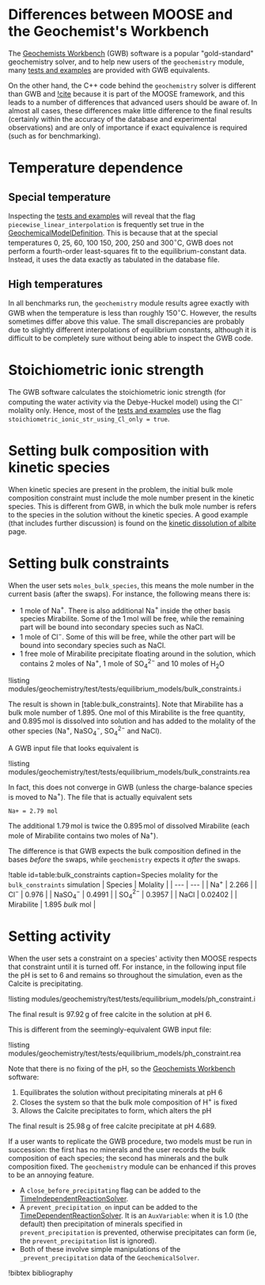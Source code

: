 # Differences between MOOSE and the Geochemist's Workbench

The [Geochemists Workbench](https://www.gwb.com/) (GWB) software is a popular "gold-standard" geochemistry solver, and to help new users of the `geochemistry` module, many [tests and examples](geochemistry/tests_and_examples/index.md) are provided with GWB equivalents.

On the other hand, the C++ code behind the `geochemistry` solver is different than GWB and [!cite](bethke_2007) because it is part of the MOOSE framework, and this leads to a number of differences that advanced users should be aware of.  In almost all cases, these differences make little difference to the final results (certainly within the accuracy of the database and experimental observations) and are only of importance if exact equivalence is required (such as for benchmarking).

# Temperature dependence

## Special temperature

Inspecting the [tests and examples](geochemistry/tests_and_examples/index.md) will reveal that the flag `piecewise_linear_interpolation` is frequently set true in the [GeochemicalModelDefinition](GeochemicalModelDefinition.md).  This is because that at the special temperatures 0, 25, 60, 100 150, 200, 250 and 300$^{\circ}$C, GWB does not perform a fourth-order least-squares fit to the equilibrium-constant data.  Instead, it uses the data exactly as tabulated in the database file.

## High temperatures

In all benchmarks run, the `geochemistry` module results agree exactly with GWB when the temperature is less than roughly 150$^{\circ}$C.  However, the results sometimes differ above this value.  The small discrepancies are probably due to slightly different interpolations of equilibrium constants, although it is difficult to be completely sure without being able to inspect the GWB code.


# Stoichiometric ionic strength

The GWB software calculates the stoichiometric ionic strength (for computing the water activity via the Debye-Huckel model) using the Cl$^{-}$ molality only.  Hence, most of the [tests and examples](geochemistry/tests_and_examples/index.md) use the flag `stoichiometric_ionic_str_using_Cl_only = true`.


# Setting bulk composition with kinetic species

When kinetic species are present in the problem, the initial bulk mole composition constraint must include the mole number present in the kinetic species.  This is different from GWB, in which the bulk mole number is refers to the species in the solution without the kinetic species.  A good example (that includes further discussion) is found on the [kinetic dissolution of albite](kinetic_albite.md) page.


# Setting bulk constraints

When the user sets `moles_bulk_species`, this means the mole number in the current basis (after the swaps).  For instance, the following means there is:

- 1 mole of Na$^{+}$.  There is also additional Na$^{+}$ inside the other basis species Mirabilite.  Some of the 1$\,$mol will be free, while the remaining part will be bound into secondary species such as NaCl.
- 1 mole of Cl$^{-}$.  Some of this will be free, while the other part will be bound into secondary species such as NaCl.
- 1 free mole of Mirabilite precipitate floating around in the solution, which contains 2 moles of Na$^{+}$, 1 mole of SO$_{4}^{2-}$ and 10 moles of H$_{2}$O

!listing modules/geochemistry/test/tests/equilibrium_models/bulk_constraints.i

The result is shown in [table:bulk_constraints].  Note that Mirabilite has a bulk mole number of 1.895.  One mol of this Mirabilite is the free quantity, and 0.895$\,$mol is dissolved into solution and has added to the molality of the other species (Na$^{+}$, NaSO$_{4}^{-}$, SO$_{4}^{2-}$ and NaCl).

A GWB input file that looks equivalent is

!listing modules/geochemistry/test/tests/equilibrium_models/bulk_constraints.rea

In fact, this does not converge in GWB (unless the charge-balance species is moved to Na$^{+}$).  The file that is actually equivalent sets

```
Na+ = 2.79 mol
```

The additional 1.79$\,$mol is twice the 0.895$\,$mol of dissolved Mirabilite (each mole of Mirabilite contains two moles of Na$^{+}$).

The difference is that GWB expects the bulk composition defined in the bases *before* the swaps, while `geochemistry` expects it *after* the swaps.


!table id=table:bulk_constraints caption=Species molality for the `bulk_constraints` simulation
| Species | Molality |
| --- | --- |
| Na$^{+}$ | 2.266 |
| Cl$^{-}$ | 0.976 |
| NaSO$_{4}^{-}$ | 0.4991 |
| SO$_{4}^{2-}$ | 0.3957 |
| NaCl | 0.02402 |
| Mirabilite | 1.895 *bulk* mol |


# Setting activity

When the user sets a constraint on a species' activity then MOOSE respects that constraint until it is turned off.  For instance, in the following input file the pH is set to 6 and remains so throughout the simulation, even as the Calcite is precipitating.

!listing modules/geochemistry/test/tests/equilibrium_models/ph_constraint.i

The final result is 97.92$\,$g of free calcite in the solution at pH 6.

This is different from the seemingly-equivalent GWB input file:

!listing modules/geochemistry/test/tests/equilibrium_models/ph_constraint.rea

Note that there is no fixing of the pH, so the [Geochemists Workbench](https://www.gwb.com/) software:

1. Equilibrates the solution without precipitating minerals at pH 6
2. Closes the system so that the bulk mole composition of H$^{+}$ is fixed
3. Allows the Calcite precipitates to form, which alters the pH

The final result is 25.98$\,$g of free calcite precipitate at pH 4.689.

If a user wants to replicate the GWB procedure, two models must be run in succession: the first has no minerals and the user records the bulk composition of each species; the second has minerals and the bulk composition fixed.  The `geochemistry` module can be enhanced if this proves to be an annoying feature.

- A `close_before_precipitating` flag can be added to the [TimeIndependentReactionSolver](AddTimeIndependentReactionSolverAction.md).
- A `prevent_precipitation_on` input can be added to the [TimeDependentReactionSolver](AddTimeDependentReactionSolverAction.md).  It is an `AuxVariable`: when it is 1.0 (the default) then precipitation of minerals specified in `prevent_precipitation` is prevented, otherwise precipitates can form (ie, the `prevent_precipitation` list is ignored).
- Both of these involve simple manipulations of the `_prevent_precipitation` data of the `GeochemicalSolver`.

!bibtex bibliography